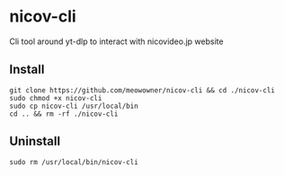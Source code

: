 # nicov-cli
Cli tool around yt-dlp to interact with nicovideo.jp website
## Install
```
git clone https://github.com/meowowner/nicov-cli && cd ./nicov-cli
sudo chmod +x nicov-cli
sudo cp nicov-cli /usr/local/bin
cd .. && rm -rf ./nicov-cli
```
## Uninstall
```
sudo rm /usr/local/bin/nicov-cli
```
